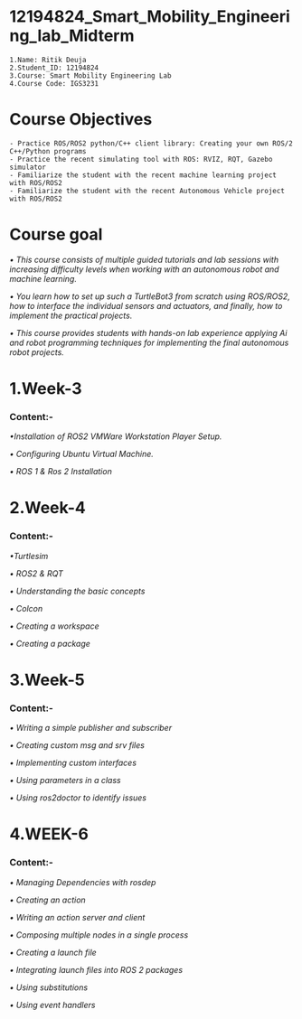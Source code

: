 # 12194824_Smart_Mobility_Engineering_lab_Midterm
```
1.Name: Ritik Deuja 
2.Student_ID: 12194824
3.Course: Smart Mobility Engineering Lab
4.Course Code: IGS3231
```
# Course Objectives
```
- Practice ROS/ROS2 python/C++ client library: Creating your own ROS/2 C++/Python programs
- Practice the recent simulating tool with ROS: RVIZ, RQT, Gazebo simulator
- Familiarize the student with the recent machine learning project with ROS/ROS2
- Familiarize the student with the recent Autonomous Vehicle project with ROS/ROS2
```
# Course goal
*• This course consists of multiple guided tutorials and lab sessions with increasing difficulty levels when working with an autonomous robot and machine learning.*

*• You learn how to set up such a TurtleBot3 from scratch using ROS/ROS2, how to interface the individual sensors and actuators, and finally, how to implement the practical projects.* 

*• This course provides students with hands-on lab experience applying Ai and robot programming techniques for implementing the final autonomous robot projects.*

# 1.Week-3
### Content:-
*•Installation of ROS2 VMWare Workstation Player Setup.*

*• Configuring Ubuntu Virtual Machine.*

*• ROS 1 & Ros 2 Installation*

# 2.Week-4
### Content:-
*•Turtlesim*

*• ROS2 & RQT*

*• Understanding the basic concepts*

*• Colcon*

*• Creating a workspace*

*• Creating a package*

# 3.Week-5
### Content:-
*• Writing a simple publisher and subscriber*

*• Creating custom msg and srv files*

*• Implementing custom interfaces*

*• Using parameters in a class*

*• Using ros2doctor to identify issues*


# 4.WEEK-6
### Content:-
*• Managing Dependencies with rosdep*

*• Creating an action*

*• Writing an action server and client*

*• Composing multiple nodes in a single process*

*• Creating a launch file*

*• Integrating launch files into ROS 2 packages*

*• Using substitutions*

*• Using event handlers*
